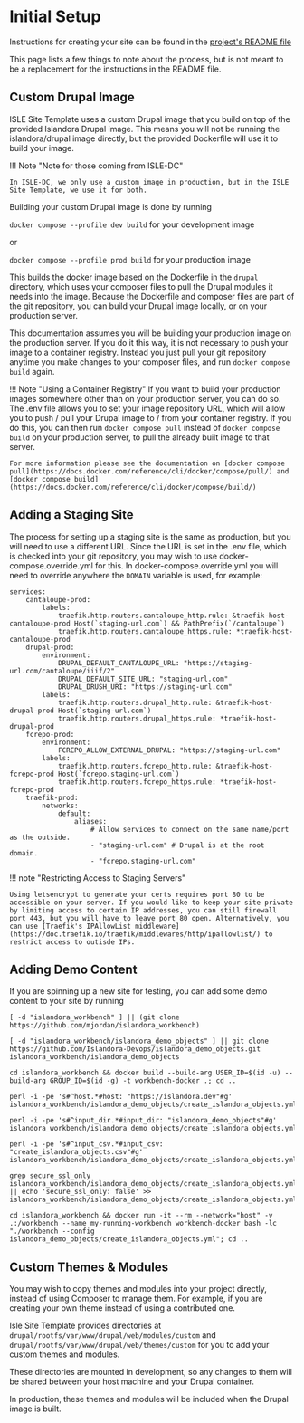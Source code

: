 # Initial Setup

Instructions for creating your site can be found in the [project's README file](https://github.com/Islandora-Devops/isle-site-template)

This page lists a few things to note about the process, but is not meant to be a replacement for the instructions in the README file.

## Custom Drupal Image

ISLE Site Template uses a custom Drupal image that you build on top of the provided Islandora Drupal image. This means you will not be running the islandora/drupal image directly, but the provided Dockerfile will use it to build your image.

!!! Note "Note for those coming from ISLE-DC"

    In ISLE-DC, we only use a custom image in production, but in the ISLE Site Template, we use it for both.

Building your custom Drupal image is done by running

`docker compose --profile dev build` for your development image

or

`docker compose --profile prod build` for your production image

This builds the docker image based on the Dockerfile in the `drupal` directory, which uses your composer files to pull the Drupal modules it needs into the image. Because the Dockerfile and composer files are part of the git repository, you can build your Drupal image locally, or on your production server.

This documentation assumes you will be building your production image on the production server. If you do it this way, it is not necessary to push your image to a container registry. Instead you just pull your git repository anytime you make changes to your composer files, and run `docker compose build` again.

!!! Note "Using a Container Registry"
    If you want to build your production images somewhere other than on your production server, you can do so. The .env file allows you to set your image repository URL, which will allow you to push / pull your Drupal image to / from your container registry. If you do this, you can then run `docker compose pull` instead of `docker compose build` on your production server, to pull the already built image to that server.

    For more information please see the documentation on [docker compose pull](https://docs.docker.com/reference/cli/docker/compose/pull/) and [docker compose build](https://docs.docker.com/reference/cli/docker/compose/build/)

## Adding a Staging Site

The process for setting up a staging site is the same as production, but you will need to use a different URL. Since the URL is set in the .env file, which is checked into your git repository, you may wish to use docker-compose.override.yml for this. In docker-compose.override.yml you will need to override anywhere the `DOMAIN` variable is used, for example:

```
services:
    cantaloupe-prod:
        labels:
            traefik.http.routers.cantaloupe_http.rule: &traefik-host-cantaloupe-prod Host(`staging-url.com`) && PathPrefix(`/cantaloupe`)
            traefik.http.routers.cantaloupe_https.rule: *traefik-host-cantaloupe-prod
    drupal-prod:
        environment:
            DRUPAL_DEFAULT_CANTALOUPE_URL: "https://staging-url.com/cantaloupe/iiif/2"
            DRUPAL_DEFAULT_SITE_URL: "staging-url.com"
            DRUPAL_DRUSH_URI: "https://staging-url.com"
        labels:
            traefik.http.routers.drupal_http.rule: &traefik-host-drupal-prod Host(`staging-url.com`)
            traefik.http.routers.drupal_https.rule: *traefik-host-drupal-prod
    fcrepo-prod:
        environment:
            FCREPO_ALLOW_EXTERNAL_DRUPAL: "https://staging-url.com"
        labels:
            traefik.http.routers.fcrepo_http.rule: &traefik-host-fcrepo-prod Host(`fcrepo.staging-url.com`)
            traefik.http.routers.fcrepo_https.rule: *traefik-host-fcrepo-prod
    traefik-prod:
        networks:
            default:
                aliases:
                    # Allow services to connect on the same name/port as the outside.
                    - "staging-url.com" # Drupal is at the root domain.
                    - "fcrepo.staging-url.com"
```

!!! note "Restricting Access to Staging Servers"

    Using letsencrypt to generate your certs requires port 80 to be accessible on your server. If you would like to keep your site private by limiting access to certain IP addresses, you can still firewall port 443, but you will have to leave port 80 open. Alternatively, you can use [Traefik's IPAllowList middleware](https://doc.traefik.io/traefik/middlewares/http/ipallowlist/) to restrict access to outisde IPs.

## Adding Demo Content

If you are spinning up a new site for testing, you can add some demo content to your site by running
```
[ -d "islandora_workbench" ] || (git clone https://github.com/mjordan/islandora_workbench)

[ -d "islandora_workbench/islandora_demo_objects" ] || git clone https://github.com/Islandora-Devops/islandora_demo_objects.git islandora_workbench/islandora_demo_objects

cd islandora_workbench && docker build --build-arg USER_ID=$(id -u) --build-arg GROUP_ID=$(id -g) -t workbench-docker .; cd ..

perl -i -pe 's#^host.*#host: "https://islandora.dev"#g' islandora_workbench/islandora_demo_objects/create_islandora_objects.yml

perl -i -pe 's#^input_dir.*#input_dir: "islandora_demo_objects"#g' islandora_workbench/islandora_demo_objects/create_islandora_objects.yml

perl -i -pe 's#^input_csv.*#input_csv: "create_islandora_objects.csv"#g' islandora_workbench/islandora_demo_objects/create_islandora_objects.yml

grep secure_ssl_only islandora_workbench/islandora_demo_objects/create_islandora_objects.yml || echo 'secure_ssl_only: false' >> islandora_workbench/islandora_demo_objects/create_islandora_objects.yml

cd islandora_workbench && docker run -it --rm --network="host" -v .:/workbench --name my-running-workbench workbench-docker bash -lc "./workbench --config islandora_demo_objects/create_islandora_objects.yml"; cd ..
```

## Custom Themes & Modules

You may wish to copy themes and modules into your project directly, instead of using Composer to manage them. For example, if you are creating your own theme instead of using a contributed one.

Isle Site Template provides directories at `drupal/rootfs/var/www/drupal/web/modules/custom` and `drupal/rootfs/var/www/drupal/web/themes/custom` for you to add your custom themes and modules.

These directories are mounted in development, so any changes to them will be shared between your host machine and your Drupal container.

In production, these themes and modules will be included when the Drupal image is built.
